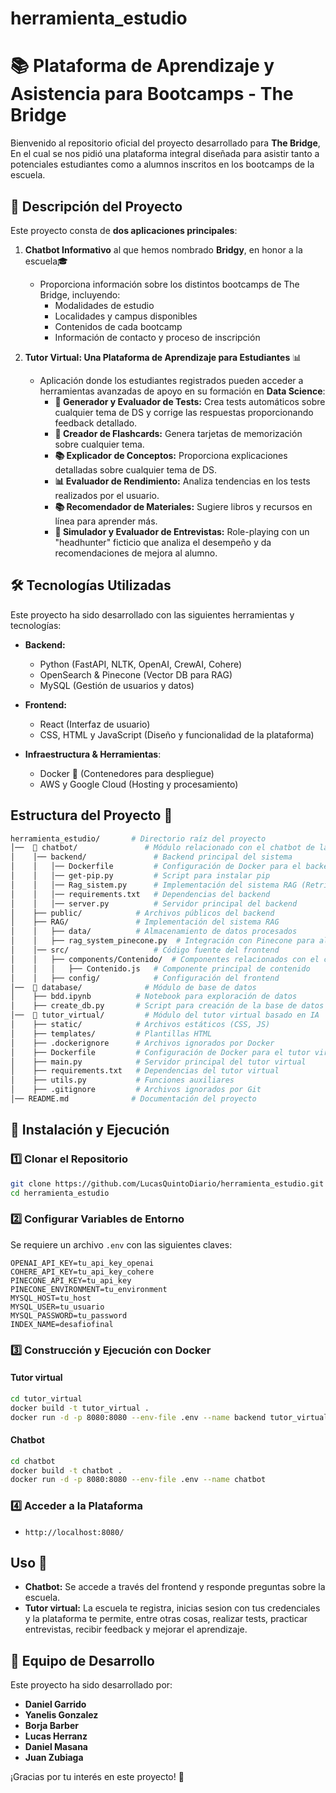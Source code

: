 # herramienta_estudio
# 📚 Plataforma de Aprendizaje y Asistencia para Bootcamps - The Bridge

Bienvenido al repositorio oficial del proyecto desarrollado para **The Bridge**, En el cual se nos pidió una plataforma integral diseñada para asistir tanto a potenciales estudiantes como a alumnos inscritos en los bootcamps de la escuela.

## 🚀 Descripción del Proyecto

Este proyecto consta de **dos aplicaciones principales**:

1. **Chatbot Informativo** al que hemos nombrado **Bridgy**, en honor a la escuela🎓
   - Proporciona información sobre los distintos bootcamps de The Bridge, incluyendo:
     - Modalidades de estudio
     - Localidades y campus disponibles
     - Contenidos de cada bootcamp
     - Información de contacto y proceso de inscripción


2. **Tutor Virtual: Una Plataforma de Aprendizaje para Estudiantes** 📊
   - Aplicación donde los estudiantes registrados pueden acceder a herramientas avanzadas de apoyo en su formación en **Data Science**:
     - **📜 Generador y Evaluador de Tests:** Crea tests automáticos sobre cualquier tema de DS y corrige las respuestas proporcionando feedback detallado.
     - **📖 Creador de Flashcards:** Genera tarjetas de memorización sobre cualquier tema.
     - **📚 Explicador de Conceptos:** Proporciona explicaciones detalladas sobre cualquier tema de DS.
     - **📊 Evaluador de Rendimiento:** Analiza tendencias en los tests realizados por el usuario.
     - **📚 Recomendador de Materiales:** Sugiere libros y recursos en línea para aprender más.   
     - **🎤 Simulador y Evaluador de Entrevistas:** Role-playing con un "headhunter" ficticio que analiza el desempeño y da recomendaciones de mejora al alumno.

## 🛠️ Tecnologías Utilizadas

Este proyecto ha sido desarrollado con las siguientes herramientas y tecnologías:

- **Backend:**
  - Python (FastAPI, NLTK, OpenAI, CrewAI, Cohere)
  - OpenSearch & Pinecone (Vector DB para RAG)
  - MySQL (Gestión de usuarios y datos)

- **Frontend:**
  - React (Interfaz de usuario)
  - CSS, HTML y JavaScript (Diseño y funcionalidad de la plataforma)

- **Infraestructura & Herramientas**:
  - Docker 🐳 (Contenedores para despliegue)
  - AWS y Google Cloud (Hosting y procesamiento)

## Estructura del Proyecto 📂

```bash
herramienta_estudio/       # Directorio raíz del proyecto
│──  📂 chatbot/               # Módulo relacionado con el chatbot de la herramienta
│    │── backend/               # Backend principal del sistema
│    │   │── Dockerfile         # Configuración de Docker para el backend
│    │   │── get-pip.py         # Script para instalar pip
│    │   │── Rag_sistem.py      # Implementación del sistema RAG (Retrieval-Augmented Generation)
│    │   │── requirements.txt   # Dependencias del backend
│    │   │── server.py          # Servidor principal del backend
│    ├── public/            # Archivos públicos del backend
│    ├── RAG/               # Implementación del sistema RAG
│    │   ├── data/          # Almacenamiento de datos procesados
│    │   ├── rag_system_pinecone.py  # Integración con Pinecone para almacenamiento vectorial
│    │── src/                   # Código fuente del frontend
│    │   ├── components/Contenido/  # Componentes relacionados con el contenido
│    │   │   ├── Contenido.js   # Componente principal de contenido
│    │   ├── config/            # Configuración del frontend
│──  📂 database/              # Módulo de base de datos
│    ├── bdd.ipynb          # Notebook para exploración de datos
│    ├── create_db.py       # Script para creación de la base de datos
│──  📂 tutor_virtual/         # Módulo del tutor virtual basado en IA
│    ├── static/            # Archivos estáticos (CSS, JS)
│    ├── templates/         # Plantillas HTML
│    ├── .dockerignore      # Archivos ignorados por Docker
│    ├── Dockerfile         # Configuración de Docker para el tutor virtual
│    ├── main.py            # Servidor principal del tutor virtual
│    ├── requirements.txt   # Dependencias del tutor virtual
│    ├── utils.py           # Funciones auxiliares
│    ├── .gitignore         # Archivos ignorados por Git
│── README.md              # Documentación del proyecto
```
## 📌 Instalación y Ejecución

### 1️⃣ Clonar el Repositorio
```bash
git clone https://github.com/LucasQuintoDiario/herramienta_estudio.git
cd herramienta_estudio
```

### 2️⃣ Configurar Variables de Entorno
Se requiere un archivo `.env` con las siguientes claves:
```plaintext
OPENAI_API_KEY=tu_api_key_openai
COHERE_API_KEY=tu_api_key_cohere
PINECONE_API_KEY=tu_api_key
PINECONE_ENVIRONMENT=tu_environment
MYSQL_HOST=tu_host
MYSQL_USER=tu_usuario
MYSQL_PASSWORD=tu_password
INDEX_NAME=desafiofinal
```

### 3️⃣ Construcción y Ejecución con Docker
#### Tutor virtual
```bash
cd tutor_virtual
docker build -t tutor_virtual .
docker run -d -p 8080:8080 --env-file .env --name backend tutor_virtual

```

#### Chatbot
```bash
cd chatbot
docker build -t chatbot .
docker run -d -p 8080:8080 --env-file .env --name chatbot

```


### 4️⃣ Acceder a la Plataforma
-  `http://localhost:8080/`

## Uso 🚀

- **Chatbot:** Se accede a través del frontend y responde preguntas sobre la escuela.
- **Tutor virtual:** La escuela te registra, inicias sesion con tus credenciales y la plataforma te permite, entre otras cosas, realizar tests, practicar entrevistas, recibir feedback y mejorar el aprendizaje.

## 👥 Equipo de Desarrollo

Este proyecto ha sido desarrollado por:

- **Daniel Garrido**
- **Yanelis Gonzalez**
- **Borja Barber**
- **Lucas Herranz**
- **Daniel Masana**
- **Juan Zubiaga**

¡Gracias por tu interés en este proyecto! 🚀
